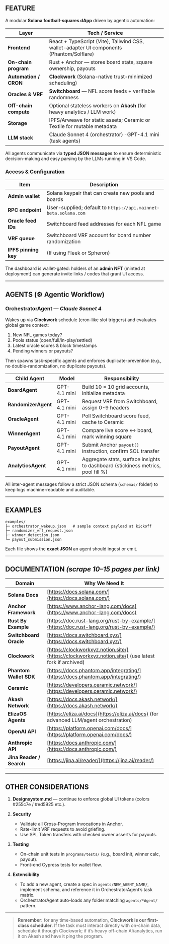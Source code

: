 ## FEATURE

A modular **Solana football-squares dApp** driven by agentic automation:

| Layer                 | Tech / Service                                                                           |
| --------------------- | ---------------------------------------------------------------------------------------- |
| **Frontend**          | React + TypeScript (Vite), Tailwind CSS, wallet-adapter UI components (Phantom/Solflare) |
| **On-chain program**  | Rust + Anchor — stores board state, square ownership, payouts                            |
| **Automation / CRON** | **Clockwork** (Solana-native trust-minimized scheduling)                                 |
| **Oracles & VRF**     | **Switchboard** — NFL score feeds + verifiable randomness                                |
| **Off-chain compute** | Optional stateless workers on **Akash** (for heavy analytics / LLM work)                 |
| **Storage**           | IPFS/Arweave for static assets; Ceramic or Textile for mutable metadata                  |
| **LLM stack**         | Claude Sonnet 4 (orchestrator) · GPT-4.1 mini (task agents)                              |

All agents communicate via **typed JSON messages** to ensure deterministic decision-making and easy parsing by the LLMs running in VS Code.

### Access & Configuration

| Item                 | Description                                                     |
| -------------------- | --------------------------------------------------------------- |
| **Admin wallet**     | Solana keypair that can create new pools and boards             |
| **RPC endpoint**     | User-supplied; default to `https://api.mainnet-beta.solana.com` |
| **Oracle feed IDs**  | Switchboard feed addresses for each NFL game                    |
| **VRF queue**        | Switchboard VRF account for board number randomization          |
| **IPFS pinning key** | (If using Fleek or Spheron)                                     |

The dashboard is wallet-gated: holders of an **admin NFT** (minted at deployment) can generate invite links / codes that grant UI access.

---

## AGENTS (⚙️ Agentic Workflow)

### OrchestratorAgent — _Claude Sonnet 4_

Wakes up via **Clockwork** schedule (cron-like slot triggers) and evaluates global game context:

1. New NFL games today?
2. Pools status (open/full/in-play/settled)
3. Latest oracle scores & block timestamps
4. Pending winners or payouts?

Then spawns task-specific agents and enforces duplicate-prevention (e.g., no double-randomization, no duplicate payouts).

| Child Agent         | Model        | Responsibility                                                                   |
| ------------------- | ------------ | -------------------------------------------------------------------------------- |
| **BoardAgent**      | GPT-4.1 mini | Build 10 × 10 grid accounts, initialize metadata                                 |
| **RandomizerAgent** | GPT-4.1 mini | Request VRF from Switchboard, assign 0-9 headers                                 |
| **OracleAgent**     | GPT-4.1 mini | Poll Switchboard score feed, cache to Ceramic                                    |
| **WinnerAgent**     | GPT-4.1 mini | Compare live score ↔ board, mark winning square                                 |
| **PayoutAgent**     | GPT-4.1 mini | Submit Anchor `payout()` instruction, confirm SOL transfer                       |
| **AnalyticsAgent**  | GPT-4.1 mini | Aggregate stats, surface insights to dashboard (stickiness metrics, pool fill %) |

All inter-agent messages follow a strict JSON schema (`schemas/` folder) to keep logs machine-readable and auditable.

---

## EXAMPLES

```
examples/
├─ orchestrator_wakeup.json   # sample context payload at kickoff
├─ randomizer_vrf_request.json
├─ winner_detection.json
└─ payout_submission.json
```

Each file shows the **exact JSON** an agent should ingest or emit.

---

## DOCUMENTATION _(scrape 10–15 pages per link)_

| Domain                   | Why We Need It                                                                                       |
| ------------------------ | ---------------------------------------------------------------------------------------------------- |
| **Solana Docs**          | [https://docs.solana.com/](https://docs.solana.com/)                                                 |
| **Anchor Framework**     | [https://www.anchor-lang.com/docs](https://www.anchor-lang.com/docs)                                 |
| **Rust By Example**      | [https://doc.rust-lang.org/rust-by-example/](https://doc.rust-lang.org/rust-by-example/)             |
| **Switchboard Oracle**   | [https://docs.switchboard.xyz/](https://docs.switchboard.xyz/)                                       |
| **Clockwork**            | [https://clockworkxyz.notion.site/](https://clockworkxyz.notion.site/) (use latest fork if archived) |
| **Phantom Wallet SDK**   | [https://docs.phantom.app/integrating/](https://docs.phantom.app/integrating/)                       |
| **Ceramic**              | [https://developers.ceramic.network/](https://developers.ceramic.network/)                           |
| **Akash Network**        | [https://docs.akash.network/](https://docs.akash.network/)                                           |
| **ElizaOS Agents**       | [https://eliza.ai/docs](https://eliza.ai/docs) (for advanced LLM/agent orchestration)                |
| **OpenAI API**           | [https://platform.openai.com/docs/](https://platform.openai.com/docs/)                               |
| **Anthropic API**        | [https://docs.anthropic.com/](https://docs.anthropic.com/)                                           |
| **Jina Reader / Search** | [https://jina.ai/reader/](https://jina.ai/reader/)                                                   |

---

## OTHER CONSIDERATIONS

1. **Designsystem.md** — continue to enforce global UI tokens (colors #255c7e / #ed5925 etc.).
2. **Security**
   - Validate all Cross-Program Invocations in Anchor.
   - Rate-limit VRF requests to avoid griefing.
   - Use SPL Token transfers with checked owner asserts for payouts.

3. **Testing**
   - On-chain unit tests in `programs/tests/` (e.g., board init, winner calc, payout).
   - Front-end Cypress tests for wallet flow.

4. **Extensibility**
   - To add a new agent, create a spec in `agents/NEW_AGENT_NAME/`, implement schema, and reference it in OrchestratorAgent’s task matrix.
   - OrchestratorAgent auto-loads any folder matching `agents/*Agent/` pattern.

---

> **Remember:** for any time-based automation, **Clockwork is our first-class scheduler**. If the task must interact directly with on-chain data, schedule it through Clockwork; if it’s heavy off-chain AI/analytics, run it on Akash and have it ping the program.
